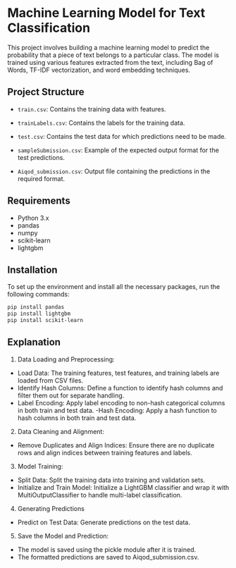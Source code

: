 # Machine Learning Model for Text Classification

This project involves building a machine learning model to predict the probability that a piece of text belongs to a particular class. The model is trained using various features extracted from the text, including Bag of Words, TF-IDF vectorization, and word embedding techniques.

## Project Structure

- `train.csv`: Contains the training data with features.
- `trainLabels.csv`: Contains the labels for the training data.
- `test.csv`: Contains the test data for which predictions need to be made.
- `sampleSubmission.csv`: Example of the expected output format for the test predictions.

- `Aiqod_submission.csv`: Output file containing the predictions in the required format.


## Requirements

- Python 3.x
- pandas
- numpy
- scikit-learn
- lightgbm

## Installation

To set up the environment and install all the necessary packages, run the following commands:

```bash
pip install pandas
pip install lightgbm
pip install scikit-learn 

```

## Explanation 

1. Data Loading and Preprocessing:
- Load Data: The training features, test features, and training labels are loaded from CSV files.
- Identify Hash Columns: Define a function to identify hash columns and filter them out for separate handling.
- Label Encoding: Apply label encoding to non-hash categorical columns in both train and test data.
-Hash Encoding: Apply a hash function to hash columns in both train and test data.

2. Data Cleaning and Alignment:
- Remove Duplicates and Align Indices: Ensure there are no duplicate rows and align indices between training features and labels.

3. Model Training:
- Split Data: Split the training data into training and validation sets.
- Initialize and Train Model: Initialize a LightGBM classifier and wrap it with MultiOutputClassifier to handle multi-label classification.

4. Generating Predictions
- Predict on Test Data: Generate predictions on the test data.

5. Save the Model and Prediction:
- The model is saved using the pickle module after it is trained.
- The formatted predictions are saved to Aiqod_submission.csv.


